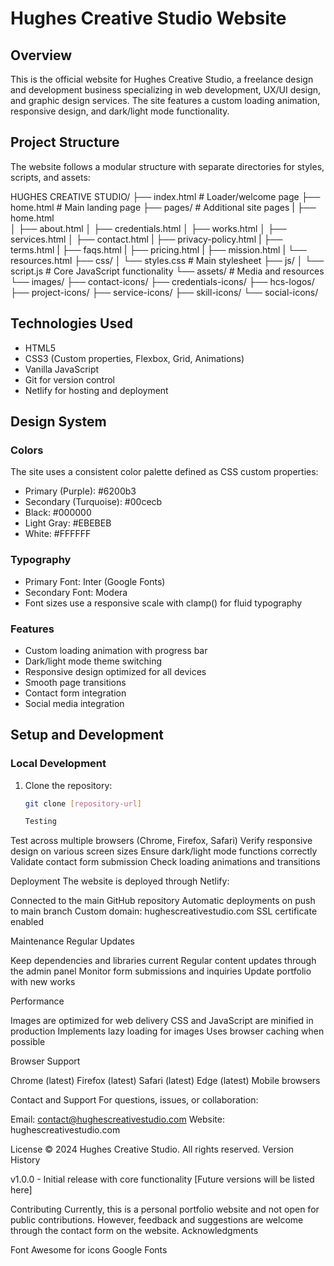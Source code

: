 # Hughes Creative Studio Website

## Overview
This is the official website for Hughes Creative Studio, a freelance design and development business specializing in web development, UX/UI design, and graphic design services. The site features a custom loading animation, responsive design, and dark/light mode functionality.

## Project Structure
The website follows a modular structure with separate directories for styles, scripts, and assets:

HUGHES CREATIVE STUDIO/
├── index.html          # Loader/welcome page
├── home.html          # Main landing page
├── pages/            # Additional site pages
|   ├── home.html     
│   ├── about.html
│   ├── credentials.html
│   ├── works.html
│   ├── services.html
│   ├── contact.html
|   ├── privacy-policy.html
|   ├── terms.html
|   ├── faqs.html
|   ├── pricing.html
|   ├── mission.html
|   └── resources.html
├── css/
│   └── styles.css    # Main stylesheet
├── js/
│   └── script.js     # Core JavaScript functionality
└── assets/          # Media and resources
└── images/
├── contact-icons/
├── credentials-icons/
├── hcs-logos/
├── project-icons/
├── service-icons/
├── skill-icons/
└── social-icons/

## Technologies Used
- HTML5
- CSS3 (Custom properties, Flexbox, Grid, Animations)
- Vanilla JavaScript
- Git for version control
- Netlify for hosting and deployment

## Design System

### Colors
The site uses a consistent color palette defined as CSS custom properties:
- Primary (Purple): #6200b3
- Secondary (Turquoise): #00cecb
- Black: #000000
- Light Gray: #EBEBEB
- White: #FFFFFF

### Typography
- Primary Font: Inter (Google Fonts)
- Secondary Font: Modera
- Font sizes use a responsive scale with clamp() for fluid typography

### Features
- Custom loading animation with progress bar
- Dark/light mode theme switching
- Responsive design optimized for all devices
- Smooth page transitions
- Contact form integration
- Social media integration

## Setup and Development

### Local Development
1. Clone the repository:
   ```bash
   git clone [repository-url]

   Testing

Test across multiple browsers (Chrome, Firefox, Safari)
Verify responsive design on various screen sizes
Ensure dark/light mode functions correctly
Validate contact form submission
Check loading animations and transitions

Deployment
The website is deployed through Netlify:

Connected to the main GitHub repository
Automatic deployments on push to main branch
Custom domain: hughescreativestudio.com
SSL certificate enabled

Maintenance
Regular Updates

Keep dependencies and libraries current
Regular content updates through the admin panel
Monitor form submissions and inquiries
Update portfolio with new works

Performance

Images are optimized for web delivery
CSS and JavaScript are minified in production
Implements lazy loading for images
Uses browser caching when possible

Browser Support

Chrome (latest)
Firefox (latest)
Safari (latest)
Edge (latest)
Mobile browsers

Contact and Support
For questions, issues, or collaboration:

Email: contact@hughescreativestudio.com
Website: hughescreativestudio.com

License
© 2024 Hughes Creative Studio. All rights reserved.
Version History

v1.0.0 - Initial release with core functionality
[Future versions will be listed here]

Contributing
Currently, this is a personal portfolio website and not open for public contributions. However, feedback and suggestions are welcome through the contact form on the website.
Acknowledgments

Font Awesome for icons
Google Fonts

